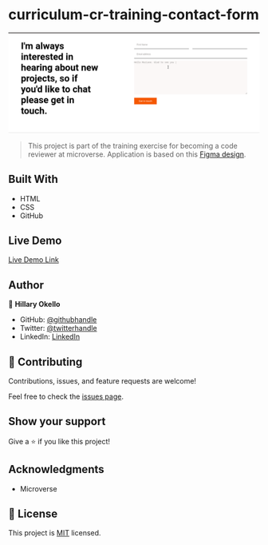 # curriculum-cr-training-contact-form

![screenshot](./media/Screenshot.png)

> This project is part of the training exercise for becoming a code reviewer at microverse.
> Application is based on this [Figma design](https://www.figma.com/file/t3EJUCAEViw3QasuJLPLVT/Microverse-Student-Potfolio-Templates-Main?node-id=1%3A1471).

## Built With

- HTML
- CSS
- GitHub

## Live Demo

[Live Demo Link](https://raw.githack.com/HillaryOkello/curriculum-cr-training-contact-form/feature/contact-form/index.html)

## Author

👤 **Hillary Okello**

- GitHub: [@githubhandle](https://github.com/HillaryOkello)
- Twitter: [@twitterhandle](https://twitter.com/Kellyhillary4)
- LinkedIn: [LinkedIn](https://www.linkedin.com/in/hillary-okello-b173101a4/)

## 🤝 Contributing

Contributions, issues, and feature requests are welcome!

Feel free to check the [issues page](https://github.com/HillaryOkello/curriculum-cr-training-contact-form/issues).

## Show your support

Give a ⭐️ if you like this project!

## Acknowledgments

- Microverse

## 📝 License

This project is [MIT](/LICENCE) licensed.
